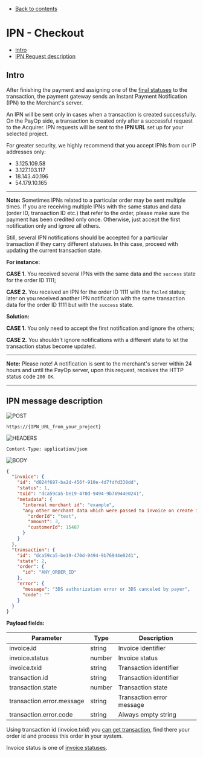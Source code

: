 * [Back to contents](../Readme.md#contents)

# IPN - Checkout

* [Intro](#intro)
* [IPN Request description](#ipn-request-description)

## Intro

After finishing the payment and assigning one of the
[final statuses](getTransaction.md#transaction-states)
to the transaction, the payment gateway sends an Instant Payment Notification
(IPN) to the Merchant's server.

An IPN will be sent only in cases when a transaction is created successfully. On the PayOp side, a transaction is
created only after a successful request to the Acquirer. IPN requests will be sent to the **IPN URL** set up for your
selected project.

For greater security, we highly recommend that you accept IPNs from our IP addresses only:

* 3.125.109.58
* 3.127.103.117
* 18.143.40.196 
* 54.179.10.165

----
**Note:** Sometimes IPNs related to a particular order may be sent multiple times. If you are receiving multiple IPNs
with the same status and data (order ID, transaction ID etc.)
that refer to the order, please make sure the payment has been credited only once. Otherwise, just accept the first
notification only and ignore all others.

Still, several IPN notifications should be accepted for a particular transaction if they carry different statuses. In
this case, proceed with updating the current transaction state.

**For instance:**

**CASE 1.** You received several IPNs with the same data and the `success` state for the order ID 1111;

**CASE 2.** You received an IPN for the order ID 1111 with the `failed` status; later on you received another IPN
notification with the same transaction data for the order ID 1111 but with the `success` state.

**Solution:**

**CASE 1.** You only need to accept the first notification and ignore the others;

**CASE 2.** You shouldn't ignore notifications with a different state to let the transaction status become updated.

----

**Note:** Please note! A notification is sent to the merchant's server within 24 hours and until the PayOp server, upon
this request, receives the HTTP status code `200 OK`.

----

## IPN message description

![POST](https://img.shields.io/badge/-POST-green?style=for-the-badge)

```shell
https://{IPN_URL_from_your_project}
```

![HEADERS](https://img.shields.io/badge/-Headers-yellowgreen?style=for-the-badge)

```shell
Content-Type: application/json
```

![BODY](https://img.shields.io/badge/-BODY-blueviolet?style=for-the-badge)

```json
{
  "invoice": {
    "id": "d024f697-ba2d-456f-910e-4d7fdfd338dd",
    "status": 1,
    "txid": "dca59ca5-be19-470d-9494-9b76944e0241",
    "metadata": {
      "internal merchant id": "example",
      "any other merchant data which were passed to invoice on create it": {
        "orderId": "test",
        "amount": 3,
        "customerId": 15487
      }
    }
  },
  "transaction": {
    "id": "dca59ca5-be19-470d-9494-9b76944e0241",
    "state": 2,
    "order": {
      "id": "ANY_ORDER_ID"
    },
    "error": {
      "message": "3DS authorization error or 3DS canceled by payer",
      "code": ""
    }
  }
}
```

**Payload fields:**

Parameter                 | Type   | Description               |
--------------------------|--------|---------------------------|
invoice.id                | string | Invoice identifier        |
invoice.status            | number | Invoice status            |
invoice.txid              | string | Transaction identifier    |
transaction.id            | string | Transaction identifier    |
transaction.state         | number | Transaction state         |
transaction.error.message | string | Transaction error message |
transaction.error.code    | string | Always empty string       |

Using transaction id (invoice.txid) you [can get transaction](getTransaction.md), find there your order id and process
this order in your system.

Invoice status is one of [invoice statuses](../Invoice/getInvoice.md).